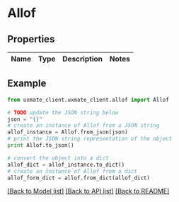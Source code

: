 # Allof


## Properties
Name | Type | Description | Notes
------------ | ------------- | ------------- | -------------

## Example

```python
from uxmate_client.uxmate_client.allof import Allof

# TODO update the JSON string below
json = "{}"
# create an instance of Allof from a JSON string
allof_instance = Allof.from_json(json)
# print the JSON string representation of the object
print Allof.to_json()

# convert the object into a dict
allof_dict = allof_instance.to_dict()
# create an instance of Allof from a dict
allof_form_dict = allof.from_dict(allof_dict)
```
[[Back to Model list]](../README.md#documentation-for-models) [[Back to API list]](../README.md#documentation-for-api-endpoints) [[Back to README]](../README.md)


